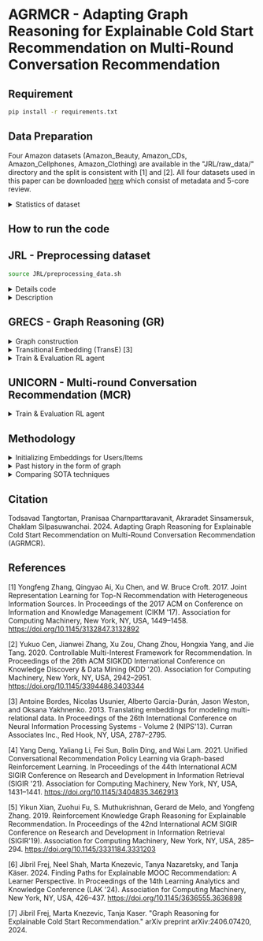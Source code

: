 # AGRMCR - Adapting Graph Reasoning for Explainable Cold Start Recommendation on Multi-Round Conversation Recommendation

## Requirement 
```bash
pip install -r requirements.txt
```

## Data Preparation
Four Amazon datasets (Amazon_Beauty, Amazon_CDs, Amazon_Cellphones, Amazon_Clothing) are available in the "JRL/raw_data/" directory and the split is consistent with [1] and [2]. All four datasets used in this paper can be downloaded [here](https://cseweb.ucsd.edu/~jmcauley/datasets/amazon/links.html) which consist of metadata and 5-core review.

<details>

<summary> Statistics of dataset</summary>

### Summary statistics of datasets.

### Entity Statistics for E-commerce Datasets

|                | **CDs** | **Cloth.** | **Cell.** | **Beauty** |
|----------------|---------|------------|-----------|------------|
| **#Entities**  |         |            |           |            |
| User           | 75k     | 39k        | 27k       | 22k        |
| Product        | 64k     | 23k        | 10k       | 12k        |
| Word           | 202k    | 21k        | 22k       | 22k        |
| Brand          | 1.4k    | 1.1k       | 955       | 2k         |
| Category       | 770     | 1.1k       | 206       | 248        |

### Relation Statistics for E-commerce Datasets

|                                      | **CDs** | **Cloth.** | **Cell.** | **Beauty** |
|--------------------------------------|---------|------------|-----------|------------|
| **#Relations**                       |         |            |           |            |
| User $\xrightarrow{\text{purchase}}$ Product               | 1.1M    | 278k       | 194k      | 198k       |
| User $\xrightarrow{\text{mention}}$ Word                   | 191M    | 17M        | 18M       | 18M        |
| User $\xrightarrow{\text{like}}$ Brand | 192k    | 60k        | 90k       | 132k       |
| User $\xrightarrow{\text{interested in}}$ Category | 2.0M    | 949k       | 288k      | 354k       |
| Product $\xrightarrow{\text{described by}}$ Word          | 191M    | 17M        | 18M       | 18M        |
| Product $\xrightarrow{\text{belong to}}$ Category | 466k    | 154k       | 36k       | 49k        |
| Product $\xrightarrow{\text{produced by}}$ Brand | 64k     | 23k        | 10k       | 12k        |
| Product $\xrightarrow{\text{also bought}}$ Product        | 3.6M    | 1.4M       | 590k      | 891k       |
| Product $\xrightarrow{\text{also viewed}}$ Product        | 78k     | 147k       | 22k       | 155k       |
| Product $\xrightarrow{\text{bought together}}$ Product    | 78k     | 28k        | 12k       | 14k        |

### Entities and Relations 
| Head | Relation           | Tail                 |
|------|--------------------|----------------------|
| USER | INTERACT           | ITEM                 |
| USER | MENTION            | WORD                 |
| USER | LIKE**             | BRAND                |
| USER | INTERESTED_IN**    | CATEGORY             |
| ITEM | DESCRIBED_BY       | WORD                 |
| ITEM | BELONG_TO**        | CATEGORY (FEATURE)   |
| ITEM | PRODUCED_BY**      | BRAND (FEATURE)      |
| ITEM | ALSO_BUY           | ITEM                 |
| ITEM | ALSO_VIEW          | ITEM                 |
| ITEM | BOUGHT_TOGETHER    | ITEM                 |

** denoted it used to integrate cold users or cold items into the KG.

</details>

## How to run the code
## JRL - Preprocessing dataset

```bash
source JRL/preprocessing_data.sh
```
<details>
<summary> Details code </summary>

```bash
DATASET_NAME=Beauty
# DATASET_NAME=CDs_and_Vinyl
# DATASET_NAME=Clothing_Shoes_and_Jewelry
# DATASET_NAME=Cell_Phones_and_Accessories

echo "Dataset Name is ${DATASET_NAME}"
echo "------------- step 1: Index datasets (Entity) --------------"
REVIEW_FILE=./raw_data/reviews_${DATASET_NAME}_5.json.gz
INDEXED_DATA_DIR=./tmp/${DATASET_NAME}_
MIN_COUNT=15
python3 ./scripts/index_and_filter_review_file.py $REVIEW_FILE $INDEXED_DATA_DIR $MIN_COUNT
echo "------------------------------------------------------------"
# <REVIEW_FILE>: the file path for the Amazon review data
# <INDEXED_DATA_DIR>: output directory for indexed data
# <MIN_COUNT>: the minimum count for terms. If a term appears less then <MIN_COUNT> times in the data, it will be ignored.

echo "------------- step 2: Split datasets for training and test --------------"
SOURCE_DIR=./tmp/${DATASET_NAME}_min_count${MIN_COUNT}
SAMPLE_RATE=0.3
python3 ./scripts/split_train_test.py $SOURCE_DIR/ $SAMPLE_RATE
echo "-------------------------------------------------------------------------"

echo "------------- step 3: Extract gzip to txt ------------------"
# Convert DATASET_NAME to lowercase
DATASET_NAME_LOWER=$(echo "$DATASET_NAME" | tr '[:upper:]' '[:lower:]')
DEST_DIR=./data/${DATASET_NAME_LOWER}
# Create the destination directory if it does not exist
mkdir -p "$DEST_DIR"

# Find all .txt.gz files in the source directory, decompress them, and move the .txt files to the destination directory
for gz_file in "$SOURCE_DIR"/*.txt.gz; 
do
    echo "Processing $gz_file"
    # Decompress the file
    gzip -d "$gz_file"

    # Extract the base filename without extension
    BASE_NAME=$(basename "$gz_file" .gz)
    txt_file="${SOURCE_DIR}/${BASE_NAME}"
    echo "Move to $txt_file"
    
    # Check if the .txt file exists after decompression
    if [ -f "$txt_file" ]; then
        # Move the decompressed .txt file to the destination directory
        mv "$txt_file" "$DEST_DIR"
    else
        echo "Error: Decompressed file '$txt_file' not found."
    fi
done
echo "------------------------------------------------------------"

echo "------------- step 4: Matching Relations --------------"
python3 ./scripts/match_cate_brand_related.py $DATASET_NAME
echo "-------------------------------------------------------"
# DATASET_NAME: the domain name 
```

</details>


<details>
<summary> Description </summary>

### STEP 1 : Index datasets (Entity) 
`index_and_filter_review_file.py `

This script processes the review data to generate various entity files.
#### Generated Files:
- `vocab.txt`: Contains a list of unique words from the reviews.
- `user.txt`: Contains a list of unique user IDs.
- `product.txt`: Contains a list of unique product IDs.
- `review_text.txt`: Contains the text of the reviews.
- `review_u_p.txt`: Maps reviews to users and products.
- `review_id.txt`: Contains unique review IDs.

### STEP 2 : Split datasets for training and test 
`split_train_test.py`

### STEP 3 : Extract gzip to txt 
`gzip -d *.txt.gz`

### STEP 4 : Matching Relations
`match_cate_brand_related.py`

This script processes the data to generate relation files, which describe various relationships between entities such as products, brands, and categories.
#### Generated Files:
- `also_bought_p_p.txt`: Contains pairs of products that are often bought together.
- `also_view_p_p.txt`: Contains pairs of products that are often viewed together.
- `bought_together_p_p.txt`: Contains pairs of products that are frequently bought together.
- `brand_p_b.txt`: Maps products to their respective brands.
- `category_p_c.txt`: Maps products to their respective categories.
- `brand.txt`: Contains a list of unique brands.
- `category.txt`: Contains a list of unique categories.
- `related_product.txt` : Contains a list of unique related_product product IDs.

</details>

## GRECS - Graph Reasoning (GR)

<details>
<summary>Graph construction</summary>

### Preprocessing Dataset
```bash
python3 src/preprocess/beauty.py \
    --config config/beauty/graph_reasoning/preprocess.json
python3 src/preprocess/cds.py \
    --config config/cds/graph_reasoning/preprocess.json
python3 src/preprocess/cellphones.py \
    --config config/cellphones/graph_reasoning/preprocess.json
python3 src/preprocess/clothing.py \
    --config config/clothing/graph_reasoning/preprocess.json
```

### Make Dataset
```bash
python3 src/graph_reasoning/make_dataset.py \
    --config config/beauty/graph_reasoning/UPGPR.json
python3 src/graph_reasoning/make_dataset.py \
    --config config/cds/graph_reasoning/UPGPR.json
python3 src/graph_reasoning/make_dataset.py \
    --config config/cellphones/graph_reasoning/UPGPR.json
python3 src/graph_reasoning/make_dataset.py \
    --config config/clothing/graph_reasoning/UPGPR.json
```

### 1. `preprocess/domain.py`

This script processes the review data to generate various entity files.
#### Generated Files:
- `mentioned_by_u_w.txt`    :
- `described_as_p_w.txt`    : 
- `purchases.txt`           :
- `interested_in_u_c.txt`   :

### 2. `make_dataset.py`

This script processes the purchase.txt to generate pair(user,item) of train/test/validation.txt
#### Generated Files:
- `train.txt`               : 
- `test.txt`                :
- `validation.txt`          :
- `train_dataset.pkl`       :
- `test_dataset.pkl`        :
- `valiation_dataset.pkl`   :
- `kg.pkl`                  :

</details>

<details>
<summary>Transitional Embedding (TransE) [3]</summary>

```bash
python3 src/graph_reasoning/train_transe_model.py \
    --config config/beauty/graph_reasoning/UPGPR.json
python3 src/graph_reasoning/train_transe_model.py \
    --config config/cds/graph_reasoning/UPGPR.json
python3 src/graph_reasoning/train_transe_model.py \
    --config config/cellphones/graph_reasoning/UPGPR.json
python3 src/graph_reasoning/train_transe_model.py \
    --config config/clothing/graph_reasoning/UPGPR.json
```
</details>

<details>
<summary>Train & Evaluation RL agent</summary>

### Train RL 
```bash
python3 src/graph_reasoning/train_agent.py \
    --config config/beauty/graph_reasoning/UPGPR.json
python3 src/graph_reasoning/train_agent.py \
    --config config/cds/graph_reasoning/UPGPR.json
python3 src/graph_reasoning/train_agent.py \
    --config config/cellphones/graph_reasoning/UPGPR.json
python3 src/graph_reasoning/train_agent.py \
    --config config/clothing/graph_reasoning/UPGPR.json
```

### Evaluation
```bash
python3 src/graph_reasoning/test_agent.py \
    --config config/beauty/graph_reasoning/UPGPR.json
python3 src/graph_reasoning/test_agent.py \
    --config config/cds/graph_reasoning/UPGPR.json
python3 src/graph_reasoning/test_agent.py \
    --config config/cellphones/graph_reasoning/UPGPR.json
python3 src/graph_reasoning/test_agent.py \
    --config config/clothing/graph_reasoning/UPGPR.json
python3 src/graph_reasoning/test_agent.py \
    --config config/coco/graph_reasoning/UPGPR.json
```
</details>

## UNICORN - Multi-round Conversation Recommendation (MCR)

<details>
<summary>Train & Evaluation RL agent</summary>

### Training
```bash
python3 RL_model.py \
    --data_name AMAZON --data_name BEAUTY --domain beauty --max_steps 100 --sample_times 100 --embed transe
python3 RL_model.py \
    --data_name AMAZON --data_name CDS --domain cds --max_steps 100 --sample_times 100 --embed transe
python3 RL_model.py \
    --data_name AMAZON --data_name CELLPHONES --domain cellphones --max_steps 100 --sample_times 100 --embed transe
python3 RL_model.py \
    --data_name AMAZON --data_name CLOTHING --domain clothing --max_steps 100 --sample_times 100 --embed transe
```

### Evaluation
```bash
python3 evaluate.py \
    --data_name AMAZON --data_name BEAUTY --domain beauty --load_rl_epoch 10 --embed transe
python3 evaluate.py \
    --data_name AMAZON --data_name CDS --domain cds --load_rl_epoch 10 --embed transe
python3 evaluate.py \
    --data_name AMAZON --data_name CELLPHONES --domain cellphones --load_rl_epoch 10 --embed transe
python3 evaluate.py     \
    --data_name AMAZON --data_name CLOTHING --domain clothing --load_rl_epoch 10 --embed transe
```

### 1. `RL_model.py`

This script will train RL policy network. Given $p_0$, the agent will decide which items to recommend.

### 2. `evaluate.py`

This script will evaluate RL policy network. Given $p_0$, the agent will decide which items to recommend

</details>

## Methodology

<details>
<summary>Initializing Embeddings for Users/Items</summary>

**How can we best initialize the embedding of new user by utilizing other similar users?**

#### Average Translations
While the agent can navigate the Knowledge Graph (KG) from a cold user (or to a cold item) via their integration in the KG, it needs meaningful embeddings in its state representation to take an action that will lead to a relevant recommendation. To this end, [7] propose to calculate the embedding for a new entity by using the `average translations` from its related entities:

$$
\boldsymbol{e} = \sum_{(r', e'_t) \in \mathcal{G}_{e}} \left(\boldsymbol{e'_t} - \boldsymbol{r'}\right)/|\mathcal{G}_{e}|
$$

where $\mathcal{G}_{e}$ is the subset of all triplets in $\mathcal{G}$ whose head entity is $e$. This choice is motivated by the KG embeddings being trained using a translation method as described below:

$$
f(e_h, e_t | r) = <\boldsymbol{e_h} + \boldsymbol{r}, \boldsymbol{e_t}> + b_{e_t}
$$

where $\boldsymbol{e_h}, \boldsymbol{r}, \boldsymbol{e_t}$ are the embeddings of $e_h, r$ and $e_t$ respectively and $b_{e_t}$ is the bias of $e_t$.

#### Positive/Negative Translations
Given pairs $(r', e'_t)$ where $r$ could be actions like "purchase", "mention", "interested", "like", or negative actions like "don't like", "don't interested", and $e_t$ could be associated items, categories, or brands, it compute a weighted average of these pairs.

Let's denote the weight of each pair $(r', e'_t)$ as $w_{r', e'_t}$. If $w_{r', e'_t} = 1$ for `positive pairs` and $-1$ for `negative pairs`, the modified equation could be:

$$ \boldsymbol{e} = \frac{\sum_{(r', e'_t) \in \mathcal{G}_{e}} w_{r', e'_t} \cdot (\boldsymbol{e'_t} - \boldsymbol{r'})}{|\mathcal{G}_{e}|} $$
Where
- $ \mathcal{G}_{e}$ is still the set of pairs $(r, e_t)$.
- $ \boldsymbol{e_t} $ represents the vector associated with $e_t$.
- $ \boldsymbol{r} $ represents the vector associated with $r$.
- $ w_{r, e_t} $ is the weight assigned to each pair, where $ w_{r, e_t} = 1 $ for positive pairs like (purchase, item), (mention, item), etc.
- $ w_{r, e_t} = -1 $ for negative pairs like (disike, brand), (disinterested, category).

This modification allows you to adjust the contribution of each pair based on whether it is positive or negative, while still computing an average vector $\boldsymbol{e}$ that reflects the relationships captured by your pairs $(r', e'_t)$.

#### Null embeddings
To evaluate our cold embeddings assignment strategy, we will also compare it to using `null embeddings` (zero values everywhere) that correspond to no prior knowledge about users or items. In the following sections, we denote models using the average translation embeddings as `PGPR_a`/`UPGPR_a`, null embeddings as `PGPR_0`/`UPGPR_0`, negative embeddings as `PGPR_n`/`UPGPR_n`, and these methods regardless of the embeddings as `PGPR`/`UPGPR`.

</details>

<details>
<summary>Past history in the form of graph</summary>

**Does past history of other user preferences in the form of graph improve the success rate of recommendation ?**

### User-similarity

- `New users embedding from MCR` : 
We want to construct a pair consisting of an entity and a relation based on the last state $s_t$ which consist of $[\mathcal{H}_u^{(t)},\mathcal{G}_u^{(t)}]$ where
  - $\mathcal{H}_u^{(t)} = [\mathcal{P}_u^{(t)}, \mathcal{P}_{\mathrm{rej}}^{(t)}, \mathcal{V}_{\mathrm{rej}}^{(t)}]$ denotes the conversation history until timestep $t$ 
  - $\mathcal{G}_u^{(t)}$ denotes the dynamic subgraph of $\mathcal{G}$ for the user $u$ at timestep $t$
  - $\mathcal{P}_u$ denotes the user-preferred attribute. 
  - $\mathcal{P}_{\mathrm{rej}}$ denotes the attributes rejected by the user 
  - $\mathcal{V}_{\mathrm{rej}}$ denotes the items rejected by the user
  
  We will get each pair $(r', e'_t)$ which it would be $(r', p_{rej}), (r', v_{rej}), (r', p_u)$ then we calculate new user embedding $e_{new}$ from `Positive/Negative Translations`

- `Existing users embeddings from TransE` : Take all users $ \textbf{e}_\textbf{U} $ which trained by `transE` 

- `Similarity function` : The goal of finding the highest matching candidate embedding $e_{\text{candidate}}$ involves calculating it using the formula: $$ e_{\text{candidate}} = \arg\max_{e_i \in \textbf{E}_\textbf{U}} f(e_{\text{new}}, e_i) $$ where
  - $ e_{\text{new}} $ denotes as a new embedding vector that you want to match against existing candidate embeddings.
  - $ \textbf{E}_\textbf{U} $ denotes as a set (or vector) of existing candidate user embeddings.
  - $ f(e_{\text{new}}, e_i) $ denotes as a function computes a similarity score or a measure of matching between the new user embedding $ e_{\text{new}} $ and each candidate user embedding $ e_i \in \textbf{E}_\textbf{U} $. Importantly, $ f(e_{\text{new}}, e_i) $ returns a value in the range $[0, 1]$, where higher values indicate a stronger match or similarity between $ e_{\text{new}} $ and $ e_i $.
  
  The expression $ \arg\max_{e_i \in \textbf{E}_\textbf{U}} f(e_{\text{new}}, e_i) $ finds the candidate embedding $ e_i $ from the set $ \textbf{E}_\textbf{U} $ that maximizes the matching function $ f $ with $ e_{\text{new}} $.

- `Graph Reasoning (GR)`: Given $e_{\text{candidate}}$, the GR agent will generate paths for recommendation according to the trained policy.

- `Trim` : After obtaining GR of $e_{candidate}$, we eliminate the nodes of $\mathcal{P}_{\mathrm{rej}}$ and $\mathcal{V}_{\mathrm{rej}}$ 
</details>

<details>
<summary>Comparing SOTA techniques</summary>

**Overall, how does our technique compare to SOTA techniques?**

### Run the baselines

To run a baseline on Beauty, choose a yaml config file in config/beauty/baselines and run the following:

```bash
python src/baselines/baseline.py --config config/baselines/Pop.yaml
```

This example runs the Pop baseline on the Beauty dataset.

You can ignore the warning "command line args [--config config/baselines/Pop.yaml] will not be used in RecBole". The argument is used properly.

</details>

## Citation
Todsavad Tangtortan, Pranisaa Charnparttaravanit, Akraradet Sinsamersuk, Chaklam Silpasuwanchai. 2024. Adapting Graph Reasoning for Explainable Cold Start Recommendation on Multi-Round Conversation Recommendation (AGRMCR). 

## References
[1] Yongfeng Zhang, Qingyao Ai, Xu Chen, and W. Bruce Croft. 2017. Joint Representation Learning for Top-N Recommendation with Heterogeneous Information Sources. In Proceedings of the 2017 ACM on Conference on Information and Knowledge Management (CIKM '17). Association for Computing Machinery, New York, NY, USA, 1449–1458. https://doi.org/10.1145/3132847.3132892

[2] Yukuo Cen, Jianwei Zhang, Xu Zou, Chang Zhou, Hongxia Yang, and Jie Tang. 2020. Controllable Multi-Interest Framework for Recommendation. In Proceedings of the 26th ACM SIGKDD International Conference on Knowledge Discovery & Data Mining (KDD '20). Association for Computing Machinery, New York, NY, USA, 2942–2951. https://doi.org/10.1145/3394486.3403344

[3] Antoine Bordes, Nicolas Usunier, Alberto Garcia-Durán, Jason Weston, and Oksana Yakhnenko. 2013. Translating embeddings for modeling multi-relational data. In Proceedings of the 26th International Conference on Neural Information Processing Systems - Volume 2 (NIPS'13). Curran Associates Inc., Red Hook, NY, USA, 2787–2795.

[4] Yang Deng, Yaliang Li, Fei Sun, Bolin Ding, and Wai Lam. 2021. Unified Conversational Recommendation Policy Learning via Graph-based Reinforcement Learning. In Proceedings of the 44th International ACM SIGIR Conference on Research and Development in Information Retrieval (SIGIR '21). Association for Computing Machinery, New York, NY, USA, 1431–1441. https://doi.org/10.1145/3404835.3462913

[5] Yikun Xian, Zuohui Fu, S. Muthukrishnan, Gerard de Melo, and Yongfeng Zhang. 2019. Reinforcement Knowledge Graph Reasoning for Explainable Recommendation. In Proceedings of the 42nd International ACM SIGIR Conference on Research and Development in Information Retrieval (SIGIR'19). Association for Computing Machinery, New York, NY, USA, 285–294. https://doi.org/10.1145/3331184.3331203

[6] Jibril Frej, Neel Shah, Marta Knezevic, Tanya Nazaretsky, and Tanja Käser. 2024. Finding Paths for Explainable MOOC Recommendation: A Learner Perspective. In Proceedings of the 14th Learning Analytics and Knowledge Conference (LAK '24). Association for Computing Machinery, New York, NY, USA, 426–437. https://doi.org/10.1145/3636555.3636898

[7] Jibril Frej, Marta Knezevic, Tanja Kaser. "Graph Reasoning for Explainable Cold Start Recommendation." arXiv preprint arXiv:2406.07420, 2024.
